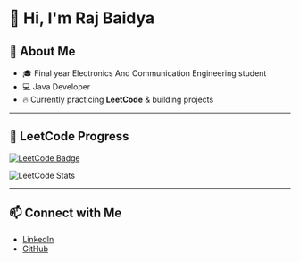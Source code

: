 # 👋 Hi, I'm Raj Baidya  

## 📌 About Me  
- 🎓 Final year Electronics And Communication Engineering student  
- 💻 Java Developer 
- 🔥 Currently practicing **LeetCode** & building projects  

---

## 🚀 LeetCode Progress  

[![LeetCode Badge](https://img.shields.io/badge/LeetCode-Profile-orange?logo=leetcode&logoColor=white)](https://leetcode.com/Rajbaidya01/)  

![LeetCode Stats](https://leetcard.jacoblin.cool/YOUR_USERNAME?theme=dark&font=baloo&ext=heatmap)  

---

## 📫 Connect with Me  
- [LinkedIn](https://www.linkedin.com/in/raj-baidya-2731ab258/)  
- [GitHub](https://github.com/Rajbaidya01/)  
